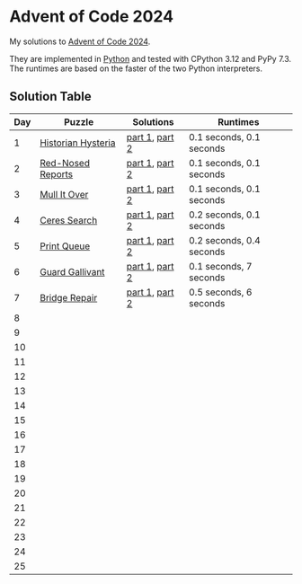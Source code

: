 # Advent of Code 2024

My solutions to [Advent of Code 2024](https://adventofcode.com/2024/).

They are implemented in [Python](https://www.python.org/) and tested with CPython 3.12 and PyPy 7.3. The runtimes are based on the faster of the two Python interpreters.

## Solution Table

| Day | Puzzle | Solutions | Runtimes |
| ---- | ---- | ---- | ---- |
| 1 | [Historian Hysteria](https://adventofcode.com/2024/day/1) | [part 1](01/aoc01_part1.py), [part 2](01/aoc01_part2.py) | 0.1 seconds, 0.1 seconds |
| 2 | [Red-Nosed Reports](https://adventofcode.com/2024/day/2) | [part 1](02/aoc02_part1.py), [part 2](02/aoc02_part2.py) | 0.1 seconds, 0.1 seconds |
| 3 | [Mull It Over](https://adventofcode.com/2024/day/3) | [part 1](03/aoc03_part1.py), [part 2](03/aoc03_part2.py) | 0.1 seconds, 0.1 seconds |
| 4 | [Ceres Search](https://adventofcode.com/2024/day/4) | [part 1](04/aoc04_part1.py), [part 2](04/aoc04_part2.py) | 0.2 seconds, 0.1 seconds |
| 5 | [Print Queue](https://adventofcode.com/2024/day/5) | [part 1](05/aoc05_part1.py), [part 2](05/aoc05_part2.py) | 0.2 seconds, 0.4 seconds |
| 6 | [Guard Gallivant](https://adventofcode.com/2024/day/6) | [part 1](06/aoc06_part1.py), [part 2](06/aoc06_part2.py) | 0.1 seconds, 7 seconds |
| 7 | [Bridge Repair](https://adventofcode.com/2024/day/7) | [part 1](07/aoc07_part1.py), [part 2](07/aoc07_part2.py) | 0.5 seconds, 6 seconds |
| 8 | | | |
| 9 | | | |
| 10 | | | |
| 11 | | | |
| 12 | | | |
| 13 | | | |
| 14 | | | |
| 15 | | | |
| 16 | | | |
| 17 | | | |
| 18 | | | |
| 19 | | | |
| 20 | | | |
| 21 | | | |
| 22 | | | |
| 23 | | | |
| 24 | | | |
| 25 | | | |
